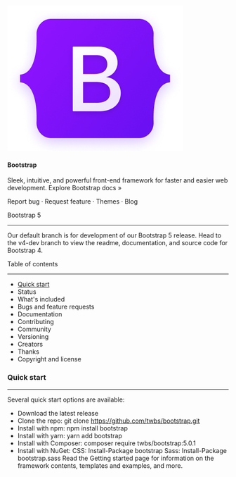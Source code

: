 ![Alt text](/img/lconBootstarp.png)
#### Bootstrap
Sleek, intuitive, and powerful front-end framework for faster and easier web development.
Explore Bootstrap docs »

Report bug · Request feature · Themes · Blog

Bootstrap 5
___
Our default branch is for development of our Bootstrap 5 release. Head to the v4-dev branch to view the readme, documentation, and source code for Bootstrap 4.

Table of contents
___
- [Quick start](https://github.com/twbs/bootstrap/blob/main/README.md)
- Status
- What's included
- Bugs and feature requests
- Documentation
- Contributing
- Community
- Versioning
- Creators
- Thanks
- Copyright and license

### Quick start
___
Several quick start options are available:

- Download the latest release
- Clone the repo: git clone https://github.com/twbs/bootstrap.git
- Install with npm: npm install bootstrap
- Install with yarn: yarn add bootstrap
- Install with Composer: composer require twbs/bootstrap:5.0.1
- Install with NuGet: CSS: Install-Package bootstrap Sass: Install-Package bootstrap.sass
Read the Getting started page for information on the framework contents, templates and examples, and more.